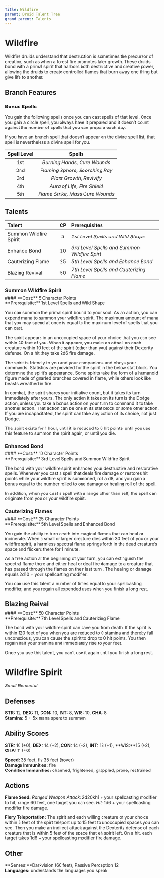 ```yaml
---
Title: Wildfire
parent: Druid Talent Tree
grand_parent: Talents
---
```


# Wildfire
Wildfire druids understand that destruction is sometimes the precursor of creation, such as when a forest fire promotes later growth. These druids bond with a primal spirit that harbors both destructive and creative power, allowing the druids to create controlled flames that burn away one thing but give life to another.


## Branch Features

### Bonus Spells
You gain the following spells once you can cast spells of that level. Once you gain a circle spell, you always have it prepared and it doesn’t count against the number of spells that you can prepare each day.

If you have an branch spell that doesn’t appear on the divine spell list, that spell is nevertheless a divine spell for you.

| Spell Level | Spells |
|:-----------:|:------:|
| 1st | *Burning Hands, Cure Wounds* |   
| 2nd | *Flaming Sphere, Scorching Ray* |  
| 3rd | *Plant Growth, Revivify* |  
| 4th | *Aura of Life, Fire Shield* |  
| 5th | *Flame Strike, Mass Cure Wounds* |  

## Talents

| Talent | CP | Prerequisites |
|:-----------|:------:|:------------|
| Summon Wildfire Spirit| 5 | *1st Level Spells and Wild Shape* |   
| Enhance Bond | 10 |  *3rd Level Spells and Summon Wildfire Spirt* |   
| Cauterizing Flame| 25 | *5th Level Spells and Enhance Bond* |   
| Blazing Revival| 50 | *7th Level Spells and Cauterizing Flame* |   


### Summon Wildfire Spirit
<div style="margin-top:-10px;"></div>
#### **Cost:** 5 Character Points<br>**Prerequisite:** 1st Level Spells and Wild Shape

You can summon the primal spirit bound to your soul. As an action, you can expend mana to summon your wildfire spirit. The maximum amount of mana that you may spend at once is equal to the maximum level of spells that you can cast. 

The spirit appears in an unoccupied space of your choice that you can see within 30 feet of you. When it appears, you make an attack on each creature within 10 feet of the spirit (other than you) against their Dexterity defense. On a hit they take 2d6 fire damage.

The spirit is friendly to you and your companions and obeys your commands. Statistics are provided for the spirit in the below stat block. You determine the spirit’s appearance. Some spirits take the form of a humanoid figure made of gnarled branches covered in flame, while others look like beasts wreathed in fire.

In combat, the spirit shares your initiative count, but it takes its turn immediately after yours. The only action it takes on its turn is the Dodge action, unless you take a bonus action on your turn to command it to take another action. That action can be one in its stat block or some other action. If you are incapacitated, the spirit can take any action of its choice, not just Dodge.

The spirit exists for 1 hour, until it is reduced to 0 hit points, until you use this feature to summon the spirit again, or until you die.


### Enhanced Bond
<div style="margin-top:-10px;"></div>
#### **Cost:** 10 Character Points<br>**Prerequisite:** 3rd Level Spells and Summon Wildfire Spirit

The bond with your wildfire spirit enhances your destructive and restorative spells. Whenever you cast a spell that deals fire damage or restores hit points while your wildfire spirit is summoned, roll a d8, and you gain a bonus equal to the number rolled to one damage or healing roll of the spell.

In addition, when you cast a spell with a range other than self, the spell can originate from you or your wildfire spirit.

### Cauterizing Flames
<div style="margin-top:-10px;"></div>
#### **Cost:** 25 Character Points<br>**Prerequisite:** 5th Level Spells and Enhanced Bond

You gain the ability to turn death into magical flames that can heal or incinerate. When a small or larger creature dies within 30 feet of you or your wildfire spirit, a harmless spectral flame springs forth in the dead creature’s space and flickers there for 1 minute. 

As a free action at the beginning of your turn, you can extinguish the spectral flame there and either heal or deal fire damage to a creature that has passed through the flames on their last turn . The healing or damage equals 2d10 + your spellcasting modifier.

You can use this talent a number of times equal to your spellcasting modifier, and you regain all expended uses when you finish a long rest.

## Blazing Reival
<div style="margin-top:-10px;"></div>
#### **Cost:** 50 Character Points<br>**Prerequisite:** 7th Level Spells and Cauterizing Flame

The bond with your wildfire spirit can save you from death. If the spirit is within 120 feet of you when you are reduced to 0 stamina and thereby fall unconscious, you can cause the spirit to drop to 0 hit points. You then regain half your stamina and immediately rise to your feet.

Once you use this talent, you can’t use it again until you finish a long rest.

# Wildfire Spirit
*Small Elemental*

## Defenses
**STR:** 12, **DEX:** 11, **CON:** 10, **INT:** 8, **WIS:** 10, **CHA:** 8<br>
**Stamina:** 5 + 5x mana spent to summon<br>

## Ability Scores
**STR:** 10 (+0), **DEX:** 14 (+2), **CON:** 14 (+2), **INT:** 13 (+1), **WIS:**15 (+2), **CHA:** 11 (+0)

**Speed:** 35 feet, fly 35 feet (hover)<br>
**Damage Immunities:** fire<br>
**Condition Immunities:** charmed, frightened, grappled, prone, restrained

## Actions
**Flame Seed:** *Ranged Weapon Attack:* 2d20kh1 + your spellcasting modifier to hit, range 60 feet, one target you can see. *Hit:* 1d6 + your spellcasting modifier fire damage.

**Fiery Teleportation:** The spirit and each willing creature of your choice within 5 feet of the spirt teleport up to 15 feet to unoccupied spaces you can see. Then you make an indirect attack against the Dexterity defense of each creature that is within 5 feet of the space that eh spirit left. On a hit, each target takes 1d6 + your spellcasting modifier fire damage.

## Other
**Senses:**Darkvision (60 feet), Passive Perception 12<br>
**Languages:** understands the languages you speak
